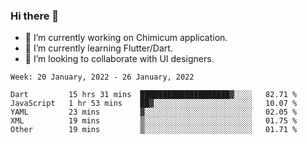 ### Hi there 👋

<!--
**devcat37/devcat37** is a ✨ _special_ ✨ repository because its `README.md` (this file) appears on your GitHub profile.-->


- 🔭 I’m currently working on Chimicum application.
- 🌱 I’m currently learning Flutter/Dart.
- 👯 I’m looking to collaborate with UI designers.
<!-- - 🤔 I’m looking for help with ... -->

<!--START_SECTION:waka-->
```text
Week: 20 January, 2022 - 26 January, 2022

Dart         15 hrs 31 mins  ████████████████████▓░░░░   82.71 % 
JavaScript   1 hr 53 mins    ██▓░░░░░░░░░░░░░░░░░░░░░░   10.07 % 
YAML         23 mins         ▓░░░░░░░░░░░░░░░░░░░░░░░░   02.05 % 
XML          19 mins         ▒░░░░░░░░░░░░░░░░░░░░░░░░   01.75 % 
Other        19 mins         ▒░░░░░░░░░░░░░░░░░░░░░░░░   01.71 % 
```
<!--END_SECTION:waka-->
